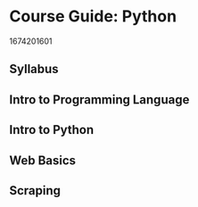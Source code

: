 # Course Guide: Python

1674201601

## Syllabus

## Intro to Programming Language

## Intro to Python

## Web Basics

## Scraping

